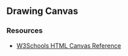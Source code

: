 ## Drawing Canvas

### Resources
- [W3Schools HTML Canvas Reference](https://www.w3schools.com/tags/ref_canvas.asp)
